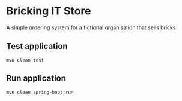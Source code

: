 # Bricking IT Store
A simple ordering system for a fictional organisation that sells bricks
## Test application
	mvn clean test
## Run application
	mvn clean spring-boot:run